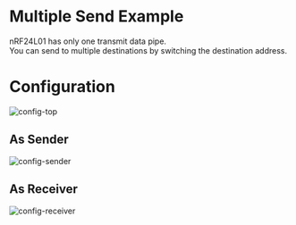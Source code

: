 # Multiple Send Example   
nRF24L01 has only one transmit data pipe.   
You can send to multiple destinations by switching the destination address.   

# Configuration   

![config-top](https://user-images.githubusercontent.com/6020549/154790249-b1f28d18-7c60-4a55-b262-5d821adbbfc3.jpg)

## As Sender
![config-sender](https://github.com/user-attachments/assets/e947b5ad-76b3-485a-bd58-69d7e0d4af81)

## As Receiver
![config-receiver](https://github.com/user-attachments/assets/2079530b-deca-4043-a268-c44836177a6d)



